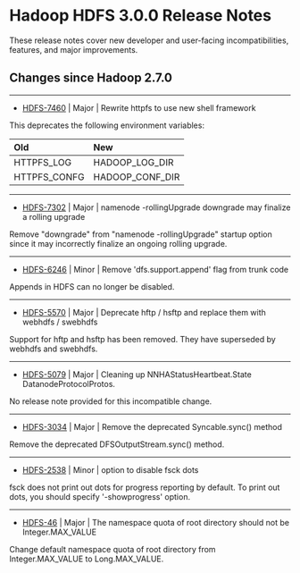 # Hadoop HDFS 3.0.0 Release Notes

These release notes cover  new developer and user-facing incompatibilities, features, and major improvements.

## Changes since Hadoop 2.7.0

---

* [HDFS-7460](https://issues.apache.org/jira/browse/HDFS-7460) | Major | Rewrite httpfs to use new shell framework

This deprecates the following environment variables:

| Old | New |
|:---- |:---- |
| HTTPFS\_LOG | HADOOP\_LOG\_DIR|
| HTTPFS\_CONFG | HADOOP\_CONF\_DIR |

---

* [HDFS-7302](https://issues.apache.org/jira/browse/HDFS-7302) | Major | namenode -rollingUpgrade downgrade may finalize a rolling upgrade

Remove "downgrade" from "namenode -rollingUpgrade" startup option since it may incorrectly finalize an ongoing rolling upgrade.

---

* [HDFS-6246](https://issues.apache.org/jira/browse/HDFS-6246) | Minor | Remove 'dfs.support.append' flag from trunk code

Appends in HDFS can no longer be disabled.

---

* [HDFS-5570](https://issues.apache.org/jira/browse/HDFS-5570) | Major | Deprecate hftp / hsftp and replace them with webhdfs / swebhdfs

Support for hftp and hsftp has been removed.  They have superseded by webhdfs  and swebhdfs.

---

* [HDFS-5079](https://issues.apache.org/jira/browse/HDFS-5079) | Major | Cleaning up NNHAStatusHeartbeat.State DatanodeProtocolProtos.

No release note provided for this incompatible change.

---

* [HDFS-3034](https://issues.apache.org/jira/browse/HDFS-3034) | Major | Remove the deprecated Syncable.sync() method

Remove the deprecated DFSOutputStream.sync() method.

---

* [HDFS-2538](https://issues.apache.org/jira/browse/HDFS-2538) | Minor | option to disable fsck dots

fsck does not print out dots for progress reporting by default. To print out dots, you should specify '-showprogress' option.

---

* [HDFS-46](https://issues.apache.org/jira/browse/HDFS-46) | Major | The namespace quota of root directory should not be Integer.MAX\_VALUE

Change default namespace quota of root directory from Integer.MAX\_VALUE to Long.MAX\_VALUE.



